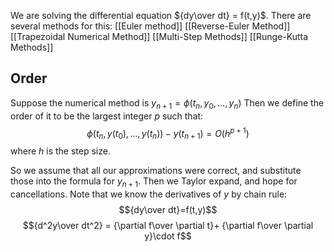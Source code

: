 We are solving the differential equation ${dy\over dt} = f(t,y)$. There are several methods for this:
[[Euler method]]
[[Reverse-Euler Method]]
[[Trapezoidal Numerical Method]]
[[Multi-Step Methods]]
[[Runge-Kutta Methods]]

## Order
Suppose the numerical method is $y_{n+1}=\phi(t_n, y_0,\dots, y_n)$
Then we define the order of it to be the largest integer $p$ such that:
$$\phi(t_n,y(t_0),\dots, y(t_n))-y(t_{n+1})=O(h^{p+1})$$
where $h$ is the step size. 

So we assume that all our approximations were correct, and substitute those into the formula for $y_{n+1}$. Then we Taylor expand, and hope for cancellations. Note that we know the derivatives of $y$ by chain rule:
$${dy\over dt}=f(t,y)$$
$${d^2y\over dt^2} = {\partial f\over \partial t}+ {\partial f\over \partial y}\cdot f$$
